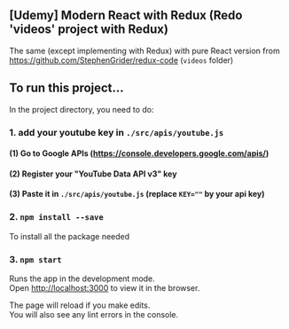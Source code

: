 ## [Udemy] Modern React with Redux (Redo 'videos' project with Redux) 
The same (except implementing with Redux) with pure React version from https://github.com/StephenGrider/redux-code (`videos` folder)
## To run this project...

In the project directory, you need to do:

### 1. add your youtube key in `./src/apis/youtube.js`
#### (1) Go to Google APIs (https://console.developers.google.com/apis/) 
#### (2) Register your "YouTube Data API v3" key
#### (3) Paste it in `./src/apis/youtube.js` (replace `KEY=""` by your api key)

### 2. `npm install --save`
To install all the package needed

### 3. `npm start`

Runs the app in the development mode.<br>
Open [http://localhost:3000](http://localhost:3000) to view it in the browser.

The page will reload if you make edits.<br>
You will also see any lint errors in the console.


